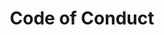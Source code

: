 ---
layout: coc
title: Code of Conduct
permalink: "/code-of-conduct"
sections:
    -   name: Home
        link: "/"

    -   name: Contact
        heading: How To Reach Us
        content: You can reach us on any of our social media channels above or drop in a mail to the below email. We will reach back to you in a jiffy.
---